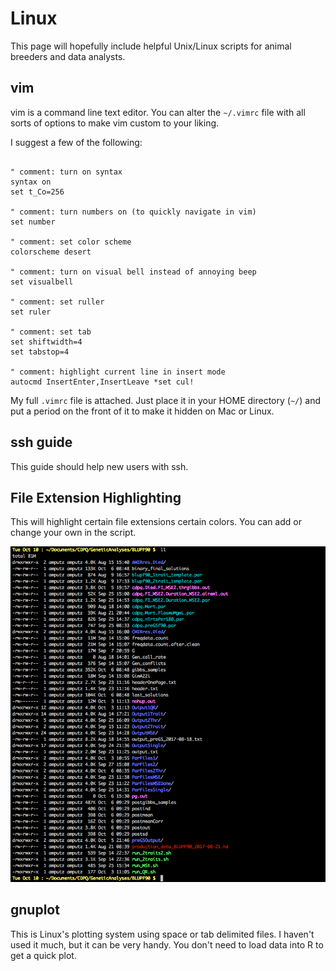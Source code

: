 # Linux

This page will hopefully include helpful Unix/Linux scripts for 
animal breeders and data analysts. 

## vim

vim is a command line text editor. You can alter the `~/.vimrc` file with all sorts of options to make vim custom to your liking. 

I suggest a few of the following:

```vim

" comment: turn on syntax
syntax on
set t_Co=256

" comment: turn numbers on (to quickly navigate in vim)
set number

" comment: set color scheme
colorscheme desert

" comment: turn on visual bell instead of annoying beep
set visualbell

" comment: set ruller
set ruler

" comment: set tab
set shiftwidth=4
set tabstop=4

" comment: highlight current line in insert mode
autocmd InsertEnter,InsertLeave *set cul!

```

My full `.vimrc` file is attached. Just place it in your HOME directory (`~/`) and put a period on the front of it to make it hidden on Mac or Linux. 

## ssh guide

This guide should help new users with ssh. 

## File Extension Highlighting

This will highlight certain file extensions certain colors. You can add or change your own in the script. 

![](/Screenshots/dir_colors_screenshot.png)

## gnuplot

This is Linux's plotting system using space or tab delimited files. I haven't used it much, but it can be very handy. You don't need to load data into R to get a quick plot. 




